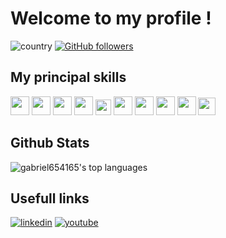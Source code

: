 # Welcome to my profile !

![country](https://img.shields.io/badge/🌐%20%20country-France-blue)
[![GitHub followers](https://img.shields.io/github/followers/gabriel654165.svg?style=social&label=Follow&maxAge=2592000)](https://github.com/gabriel654165?tab=followers)

## My principal skills

<code><img src="https://blog.bracketshow.com/wp-content/uploads/2021/07/csharp.png" height="30"></code>
<code><img src="https://i.redd.it/tu3gt6ysfxq71.png" height="30"></code>
<code><img src="https://cdn.jsdelivr.net/npm/programming-languages-logos/src/cpp/cpp.png" height="30"></code>
<code><img src="https://cdn.jsdelivr.net/npm/programming-languages-logos/src/c/c.png" height="30"></code>
<code><img src="https://upload.wikimedia.org/wikipedia/commons/thumb/0/0b/Qt_logo_2016.svg/1200px-Qt_logo_2016.svg.png" height="25"></code>
<code><img src="https://upload.wikimedia.org/wikipedia/commons/thumb/8/8f/Breezeicons-apps-48-cmake.svg/1200px-Breezeicons-apps-48-cmake.svg.png" height="30"></code>
<code><img src="https://logosvector.net/wp-content/uploads/2015/07/JavaScript_logo.png" height="30"></code>
<code><img src="https://upload.wikimedia.org/wikipedia/commons/thumb/a/a7/React-icon.svg/512px-React-icon.svg.png" height="30"></code>
<code><img src="https://www.freepngimg.com/download/logo/69421-logo-distribution-ubuntu-unix-linux-hd-image-free-png.png" height="30"></code>
<code><img src="https://upload.wikimedia.org/wikipedia/commons/thumb/3/3f/Git_icon.svg/1024px-Git_icon.svg.png" height="28"></code>

## Github Stats

![gabriel654165's top languages](https://github-readme-stats.vercel.app/api/top-langs/?username=gabriel654165&layout=compact&theme=gotham)

## Usefull links

[![linkedin](https://img.shields.io/badge/LinkedIn-blue?style=flat&logo=linkedin&labelColor=blue)](https://www.linkedin.com/in/gabriel-medoukali-627746198/)
[![youtube](https://img.shields.io/badge/Youtube-red?style=flat&logo=youtube&labelColor=red)](https://www.youtube.com/channel/UCYSM25QQt-9-ui69EIh1Qyw)
